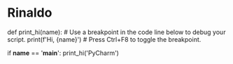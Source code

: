 # Rinaldo
def print_hi(name):
    # Use a breakpoint in the code line below to debug your script.
    print(f'Hi, {name}')  # Press Ctrl+F8 to toggle the breakpoint.

if __name__ == '__main__':
    print_hi('PyCharm')
